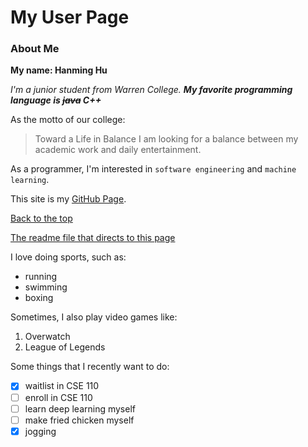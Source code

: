 # My User Page

### About Me
**My name: Hanming Hu**

*I'm a junior student from Warren College.*
***My favorite programming language is ~~java~~ C++***

As the motto of our college:
> Toward a Life in Balance
I am looking for a balance between my academic work and daily entertainment.

As a programmer, I'm interested in `software engineering` and `machine learning`.

This site is my [GitHub Page](https://github.com/Hanmingh).

[Back to the top](#my-user-page)

[The readme file that directs to this page](README.md)

I love doing sports, such as:
- running
- swimming
- boxing

Sometimes, I also play video games like:
1. Overwatch
2. League of Legends

Some things that I recently want to do:
- [x] waitlist in CSE 110
- [ ] enroll in CSE 110
- [ ] learn deep learning myself
- [ ] make fried chicken myself
- [x] jogging
